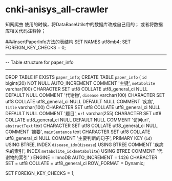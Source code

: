 # cnki-anisys_all-crawler
知网爬虫
使用的时候，将DataBaseUtils中的数据库改成自己用的；
或者将数据库相关代码注释掉；

###insertPaperInfo方法的表结构
SET NAMES utf8mb4;
SET FOREIGN_KEY_CHECKS = 0;

-- ----------------------------
-- Table structure for paper_info
-- ----------------------------
DROP TABLE IF EXISTS `paper_info`;
CREATE TABLE `paper_info`  (
`id` bigint(20) NOT NULL AUTO_INCREMENT COMMENT '主键',
`metabolite` varchar(100) CHARACTER SET utf8 COLLATE utf8_general_ci NULL DEFAULT NULL COMMENT '代谢物',
`disease` varchar(100) CHARACTER SET utf8 COLLATE utf8_general_ci NULL DEFAULT NULL COMMENT '疾病',
`title` varchar(100) CHARACTER SET utf8 COLLATE utf8_general_ci NULL DEFAULT NULL COMMENT '题目',
`url` varchar(255) CHARACTER SET utf8 COLLATE utf8_general_ci NULL DEFAULT NULL COMMENT '访问url',
`abstractText` text CHARACTER SET utf8 COLLATE utf8_general_ci NULL COMMENT '摘要',
`mainSentence` text CHARACTER SET utf8 COLLATE utf8_general_ci NULL COMMENT '主要判断的句子',
PRIMARY KEY (`id`) USING BTREE,
INDEX `disease_idx`(`disease`) USING BTREE COMMENT '疾病名的索引',
INDEX `metabolite_idx`(`metabolite`) USING BTREE COMMENT '代谢物的索引'
) ENGINE = InnoDB AUTO_INCREMENT = 1426 CHARACTER SET = utf8 COLLATE = utf8_general_ci ROW_FORMAT = Dynamic;

SET FOREIGN_KEY_CHECKS = 1;
